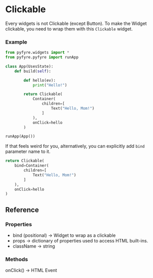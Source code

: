 # Clickable

Every widgets is not Clickable (except Button). To make the Widget clickable, you need to wrap them with this `Clickable` widget.

### Example

```python
from pyfyre.widgets import *
from pyfyre.pyfyre import runApp

class App(UsesState):
    def build(self):

        def hello(ev):
            print("Hello!")

        return Clickable(
            Container(
                children=[
                    Text("Hello, Mom!")
                ]
            ),
            onClick=hello
        )

runApp(App())
```

If that feels weird for you, alternatively, you can explicitly add `bind` parameter name to it.

```python
return Clickable(
    bind=Container(
        children=[
            Text("Hello, Mom!")
        ]
    ),
    onClick=hello
)
```

## Reference

### Properties

* bind (positional) -> Widget to wrap as a clickable
* props -> dictionary of properties used to access HTML built-ins.
* className -> string

### Methods

onClick() -> HTML Event
